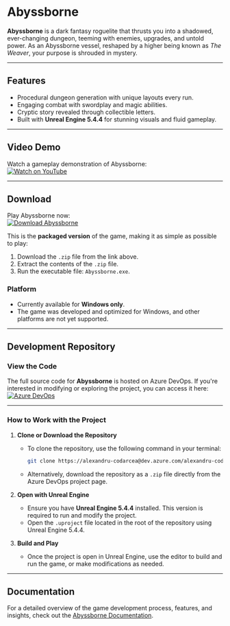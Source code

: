 # **Abyssborne**

**Abyssborne** is a dark fantasy roguelite that thrusts you into a shadowed, ever-changing dungeon, teeming with enemies, upgrades, and untold power. As an Abyssborne vessel, reshaped by a higher being known as *The Weaver*, your purpose is shrouded in mystery.

---

## **Features**
- Procedural dungeon generation with unique layouts every run.
- Engaging combat with swordplay and magic abilities.
- Cryptic story revealed through collectible letters.
- Built with **Unreal Engine 5.4.4** for stunning visuals and fluid gameplay.

---

## **Video Demo**
Watch a gameplay demonstration of Abyssborne:  
[![Watch on YouTube](https://img.shields.io/badge/YouTube-Watch%20Demo-red?logo=youtube)](https://youtu.be/8pIRAbLj2nM)

---

## **Download**
Play Abyssborne now:  
[![Download Abyssborne](https://img.shields.io/badge/Download-Abyssborne-blue?logo=download)](https://drive.google.com/drive/folders/1hOFzNEi8PWO3oH_PJrmcNG5_5calXUdo?usp=sharing)

This is the **packaged version** of the game, making it as simple as possible to play:
1. Download the `.zip` file from the link above.
2. Extract the contents of the `.zip` file.
3. Run the executable file: `Abyssborne.exe`.

### **Platform**
- Currently available for **Windows only**.
- The game was developed and optimized for Windows, and other platforms are not yet supported.
---

## **Development Repository**

### **View the Code**
The full source code for **Abyssborne** is hosted on Azure DevOps. If you're interested in modifying or exploring the project, you can access it here:  
[![Azure DevOps](https://img.shields.io/badge/Azure%20DevOps-View%20Repository-blue?logo=azuredevops)](https://dev.azure.com/alexandru-codarcea/_git/JocUnreal)

---

### **How to Work with the Project**
1. **Clone or Download the Repository**  
   - To clone the repository, use the following command in your terminal:  
     ```bash
     git clone https://alexandru-codarcea@dev.azure.com/alexandru-codarcea/JocUnreal/_git/JocUnreal
     ```
   - Alternatively, download the repository as a `.zip` file directly from the Azure DevOps project page.

2. **Open with Unreal Engine**  
   - Ensure you have **Unreal Engine 5.4.4** installed. This version is required to run and modify the project.  
   - Open the `.uproject` file located in the root of the repository using Unreal Engine 5.4.4.

3. **Build and Play**  
   - Once the project is open in Unreal Engine, use the editor to build and run the game, or make modifications as needed.

---
## Documentation

For a detailed overview of the game development process, features, and insights, check out the [Abyssborne Documentation](Documentation/The%20Journey/README.md).

